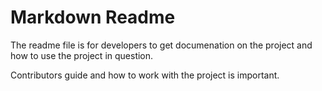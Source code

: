 # Markdown Readme 

The readme file is for developers to get documenation on the project and how to use the project in
question. 

Contributors guide and how to work with the project is important.
